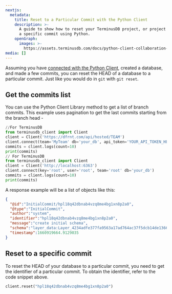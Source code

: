```yaml
---
nextjs:
  metadata:
    title: Reset to a Particular Commit with the Python Client
    description: >-
      A guide to show how to reset your TerminusDB project, or project branch, to
      a specific commit using Python.
    openGraph:
      images: >-
        https://assets.terminusdb.com/docs/python-client-collaboration-reset.png
media: []
---
```


Assuming you have [connected with the Python Client](/docs/connect-with-python-client/), created a database, and made a few commits, you can reset the HEAD of a database to a particular commit. Just like you would do in `git` with `git reset`.

## Get the commits list

You can use the Python Client Library method to get a list of branch commits. This example uses pagination to get the last commits starting from the branch head -

```python
//For TerminusDB
from terminusdb_client import Client
client = Client('https://dfrnt.com/api/hosted/TEAM')
client.connect(team='MyTeam' db='your_db', api_token='YOUR_API_TOKEN_HERE')
commits = client.logs(count=10)
print(commits)
// For TerminusDB
from terminusdb_client import Client
client = Client('http://localhost:6363')
client.connect(key='root', user='root', team='root' db='your_db')
commits = client.logs(count=10)
print(commits)
```

A response example will be a list of objects like this:

```json
{
  "@id":"InitialCommit/hpl18q42dbnab4vzq8me4bg1xn8p2a0",
  "@type":"InitialCommit",
  "author":"system",
  "identifier":"hpl18q42dbnab4vzq8me4bg1xn8p2a0",
  "message":"create initial schema",
  "schema":"layer_data:Layer_4234adfe377fa9563a17ad764ac37f5dcb14de13668ea725ef0748248229a91b",
  "timestamp":1660919664.9129035
}
```

## Reset to a specific commit

To reset the HEAD of your database to a particular commit, you need to get the identifier of a particular commit. To obtain the identifier, refer to the code snippet above.

```python
client.reset("hpl18q42dbnab4vzq8me4bg1xn8p2a0")
```